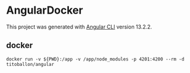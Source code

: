 # AngularDocker

This project was generated with [Angular CLI](https://github.com/angular/angular-cli) version 13.2.2.

## docker

`docker run -v ${PWD}:/app -v /app/node_modules -p 4201:4200 --rm -d titoballon/angular`
